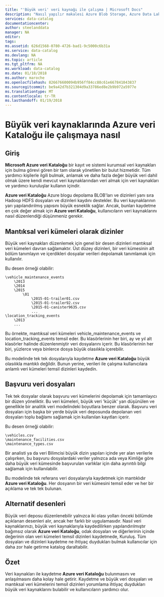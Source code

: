 ```yaml
---
title: "'Büyük veri' veri kaynağı ile çalışma | Microsoft Docs"
description: "Nasıl yapılır makalesi Azure Blob Storage, Azure Data Lake ve Hadoop HDFS dahil 'büyük veri' veri kaynaklarıyla Azure veri Kataloğu'nu kullanarak desenleri vurgulama."
services: data-catalog
documentationcenter: 
author: steelanddata
manager: NA
editor: 
tags: 
ms.assetid: 626d1568-0780-4726-bad1-9c5000c6b31a
ms.service: data-catalog
ms.devlang: NA
ms.topic: article
ms.tgt_pltfrm: NA
ms.workload: data-catalog
ms.date: 01/18/2018
ms.author: maroche
ms.openlocfilehash: 826676600094b956ff84cc88c61e667841043837
ms.sourcegitcommit: be9a42d7b321304d9a33786ed8e2b9b972a5977e
ms.translationtype: MT
ms.contentlocale: tr-TR
ms.lasthandoff: 01/19/2018
---
```

# <a name="how-to-work-with-big-data-sources-in-azure-data-catalog"></a>Büyük veri kaynaklarında Azure veri Kataloğu ile çalışmaya nasıl
## <a name="introduction"></a>Giriş
**Microsoft Azure veri Kataloğu** bir kayıt ve sistemi kurumsal veri kaynakları için bulma görevi gören bir tam olarak yönetilen bir bulut hizmetidir. Tüm yardımcı kişilerle ilgili bulmak, anlamak ve daha fazla değer büyük veri dahil olmak üzere kendi mevcut veri kaynaklarından veri almak için veri kaynakları ve yardımcı kuruluşlar kullanın içindir.

**Azure veri Kataloğu** Azure blogu depolama BLOB'ları ve dizinleri yanı sıra Hadoop HDFS dosyaları ve dizinleri kaydını destekler. Bu veri kaynaklarının yarı yapılandırılmış yapısını büyük esneklik sağlar. Ancak, bunları kaydetme en çok değer almak için **Azure veri Kataloğu**, kullanıcıların veri kaynaklarını nasıl düzenlendiği düşünmeniz gerekir.

## <a name="directories-as-logical-data-sets"></a>Mantıksal veri kümeleri olarak dizinler
Büyük veri kaynakları düzenlemek için genel bir desen dizinleri mantıksal veri kümeleri davran sağlamaktır. Üst düzey dizinleri, bir veri kümesinin alt bölüm tanımlayın ve içerdikleri dosyalar verileri depolamak tanımlamak için kullanılır.

Bu desen örneği olabilir:

    \vehicle_maintenance_events
        \2013
        \2014
        \2015
            \01
                \2015-01-trailer01.csv
                \2015-01-trailer92.csv
                \2015-01-canister9635.csv
                ...
    \location_tracking_events
        \2013
        ...

Bu örnekte, mantıksal veri kümeleri vehicle_maintenance_events ve location_tracking_events temsil eder. Bu klasörlerinin her biri, ay ve yıl alt klasörler halinde düzenlenmiştir veri dosyalarını içerir. Bu klasörlerinin her biri, yüzlerce veya binlerce dosya büyük olasılıkla içerebilir.

Bu modelinde tek tek dosyalarıyla kaydetme **Azure veri Kataloğu** büyük olasılıkla mantıklı değildir. Bunun yerine, verileri ile çalışma kullanıcılara anlamlı veri kümeleri temsil dizinleri kaydedin.

## <a name="reference-data-files"></a>Başvuru veri dosyaları
Tek tek dosyalar olarak başvuru veri kümelerini depolamak için tamamlayıcı bir düzen yöneliktir. Bu veri kümeleri, büyük veri 'küçük' yan düşünülen ve genellikle bir analitik veri modelindeki boyutlara benzer olarak. Başvuru veri dosyaları için başka bir yerde büyük veri deposunda depolanan veri dosyaları toplu bağlamı sağlamak için kullanılan kayıtları içerir.

Bu desen örneği olabilir:

    \vehicles.csv
    \maintenance_facilities.csv
    \maintenance_types.csv

Bir analisti ya da veri Bilimcisi büyük dizin yapıları içinde yer alan verilerle çalışırken, bu başvuru dosyalardaki veriler yalnızca ada veya Kimliğe göre daha büyük veri kümesinde başvurulan varlıklar için daha ayrıntılı bilgi sağlamak için kullanılabilir.

Bu modelinde tek referans veri dosyalarıyla kaydetmek için mantıklıdır **Azure veri Kataloğu**. Her dosyanın bir veri kümesini temsil eder ve her bir açıklama ve tek tek bulunan.

## <a name="alternate-patterns"></a>Alternatif desenleri
Büyük veri deposu düzenlenebilir yalnızca iki olası yolları önceki bölümde açıklanan desenleri alır, ancak her farklı bir uygulamasıdır. Nasıl veri kaynaklarınızı, büyük veri kaynaklarıyla kaydedilirken yapılandırılmıştır bağımsız olarak **Azure veri Kataloğu**, odak dosyaları ve diğerlerinin içinde değerinin olan veri kümeleri temsil dizinleri kaydetmede, Kuruluş. Tüm dosyaları ve dizinleri kaydetme ne ihtiyaç duydukları bulmak kullanıcılar için daha zor hale getirme katalog daraltabilir.

## <a name="summary"></a>Özet
Veri kaynakları ile kaydetme **Azure veri Kataloğu** bulunmasını ve anlaşılmasını daha kolay hale getirir. Kaydetme ve büyük veri dosyaları ve mantıksal veri kümelerini temsil dizinleri yorumlama ihtiyaç duydukları büyük veri kaynaklarını bulabilir ve kullanıcıların yardımcı olur.
